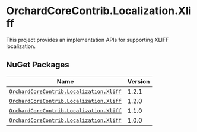 # OrchardCoreContrib.Localization.Xliff

This project provides an implementation APIs for supporting XLIFF localization.

## NuGet Packages

| Name                                                                                                                  | Version |
|-----------------------------------------------------------------------------------------------------------------------|---------|
| [`OrchardCoreContrib.Localization.Xliff`](https://www.nuget.org/packages/OrchardCoreContrib.Localization.Xliff/1.2.1) | 1.2.1   |
| [`OrchardCoreContrib.Localization.Xliff`](https://www.nuget.org/packages/OrchardCoreContrib.Localization.Xliff/1.2.0) | 1.2.0   |
| [`OrchardCoreContrib.Localization.Xliff`](https://www.nuget.org/packages/OrchardCoreContrib.Localization.Xliff/1.1.0) | 1.1.0   |
| [`OrchardCoreContrib.Localization.Xliff`](https://www.nuget.org/packages/OrchardCoreContrib.Localization.Xliff/1.0.0) | 1.0.0   |
